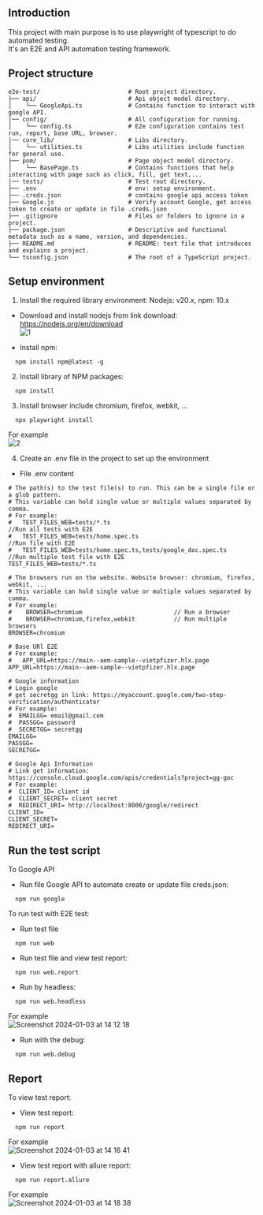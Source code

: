 ## Introduction

This project with main purpose is to use playwright of typescript to do automated testing.  
It's an E2E and API automation testing framework.

## Project structure

```
e2e-test/                         # Root project directory.
├── api/                          # Api object model directory.
│    └── GoogleApi.ts             # Contains function to interact with google API.
|── config/                       # All configuration for running.
│    └── config.ts                # E2e configuration contains test run, report, base URL, browser.
|── core_lib/                     # Libs directory.
│    └── utilities.ts             # Libs utilities include function for general use.
├── pom/                          # Page object model directory.
│    └── BasePage.ts              # Contains functions that help interacting with page such as click, fill, get text,...
|── tests/                        # Test root directory.
├── .env                          # env: setup environment.
├── .creds.json                   # contains google api access token
├── Google.js                     # Verify account Google, get access token to create or update in file .creds.json
├── .gitignore                    # Files or folders to ignore in a project.
├── package.json                  # Descriptive and functional metadata such as a name, version, and dependencies.
├── README.md                     # README: text file that introduces and explains a project.
└── tsconfig.json                 # The root of a TypeScript project.
```

## Setup environment

1. Install the required library environment: Nodejs: v20.x, npm: 10.x

- Download and install nodejs from link download: https://nodejs.org/en/download  
![1](https://github.com/vietpfizer/aem-sample/assets/87864505/12107d34-ed3e-4a4c-990f-9d26327f75ad)


- Install npm:

```
  npm install npm@latest -g
```

2. Install library of NPM packages:

```
  npm install
```

3. Install browser include chromium, firefox, webkit, ...

```
  npx playwright install
```

For example  
![2](https://github.com/vietpfizer/aem-sample/assets/87864505/db8b94fb-95ab-4f0e-af11-520199e17f0e)


4. Create an .env file in the project to set up the environment

- File .env content

```
# The path(s) to the test file(s) to run. This can be a single file or a glob pattern.
# This variable can hold single value or multiple values separated by comma.
# For example:
#   TEST_FILES_WEB=tests/*.ts                                        //Run all tests with E2E
#   TEST_FILES_WEB=tests/home.spec.ts                                //Run file with E2E
#   TEST_FILES_WEB=tests/home.spec.ts,tests/google_doc.spec.ts       //Run multiple test file with E2E
TEST_FILES_WEB=tests/*.ts         

# The browsers run on the website. Website browser: chromium, firefox, webkit, ...
# This variable can hold single value or multiple values separated by comma.
# For example:
#    BROWSER=chromium                          // Run a browser
#    BROWSER=chromium,firefox,webkit           // Run multiple browsers
BROWSER=chromium

# Base URl E2E
# For example:
#   APP_URL=https://main--aem-sample--vietpfizer.hlx.page
APP_URL=https://main--aem-sample--vietpfizer.hlx.page

# Google information
# Login google
# get secretgg in link: https://myaccount.google.com/two-step-verification/authenticator
# For example:
#  EMAILGG= email@gmail.com
#  PASSGG= password
#  SECRETGG= secretgg
EMAILGG=
PASSGG=
SECRETGG=

# Google Api Information
# Link get information: https://console.cloud.google.com/apis/credentials?project=gg-goc
# For example:
#  CLIENT_ID= client id
#  CLIENT_SECRET= client secret
#  REDIRECT_URI= http://localhost:8000/google/redirect
CLIENT_ID=
CLIENT_SECRET=
REDIRECT_URI=
```

## Run the test script

To Google API
- Run file Google API to automate create or update file creds.json:
```
  npm run google
```

To run test with E2E test:

- Run test file

```
  npm run web
```

- Run test file and view test report:

```
  npm run web.report
```

- Run by headless:

```
  npm run web.headless
```

For example  
![Screenshot 2024-01-03 at 14 12 18](https://github.com/vietpfizer/aem-sample/assets/87864505/f02bfce3-d657-4ad0-a35c-a24fc67f91bd)


- Run with the debug:

```
  npm run web.debug
```

## Report

To view test report:

- View test report:

```
  npm run report
```

For example  
![Screenshot 2024-01-03 at 14 16 41](https://github.com/vietpfizer/aem-sample/assets/87864505/418a3273-2d47-46b4-bc3a-d12b22f274dd)


- View test report with allure report:

```
  npm run report.allure
```

For example  
![Screenshot 2024-01-03 at 14 18 38](https://github.com/vietpfizer/aem-sample/assets/87864505/1291966c-9596-4dc3-942d-bccfe074df79)

